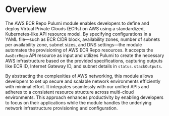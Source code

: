 # Overview

The AWS ECR Repo Pulumi module enables developers to define and deploy Virtual Private Clouds (ECRs) on AWS using a standardized, Kubernetes-like API resource model. By specifying configurations in a YAML file—such as ECR CIDR block, availability zones, number of subnets per availability zone, subnet sizes, and DNS settings—the module automates the provisioning of AWS ECR Repo resources. It accepts the `AwsEcrRepo` API resource as input and utilizes Pulumi to create the necessary AWS infrastructure based on the provided specifications, capturing outputs like ECR ID, Internet Gateway ID, and subnet details in `status.stackOutputs`.

By abstracting the complexities of AWS networking, this module allows developers to set up secure and scalable network environments efficiently with minimal effort. It integrates seamlessly with our unified APIs and adheres to a consistent resource structure across multi-cloud environments. This approach enhances productivity by enabling developers to focus on their applications while the module handles the underlying network infrastructure provisioning and configuration.

